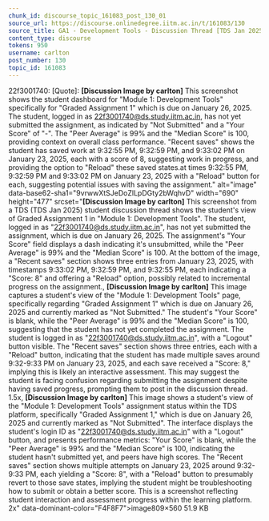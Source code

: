 ```yaml
---
chunk_id: discourse_topic_161083_post_130_01
source_url: https://discourse.onlinedegree.iitm.ac.in/t/161083/130
source_title: GA1 - Development Tools - Discussion Thread [TDS Jan 2025]
content_type: discourse
tokens: 950
username: carlton
post_number: 130
topic_id: 161083
---
```


22f3001740:
[Quote]: 
**[Discussion Image by carlton]** This screenshot shows the student dashboard for "Module 1: Development Tools" specifically for "Graded Assignment 1" which is due on January 26, 2025. The student, logged in as 22f3001740@ds.study.iitm.ac.in, has not yet submitted the assignment, as indicated by "Not Submitted" and a "Your Score" of "-". The "Peer Average" is 99% and the "Median Score" is 100, providing context on overall class performance. "Recent saves" shows the student has saved work at 9:32:55 PM, 9:32:59 PM, and 9:33:02 PM on January 23, 2025, each with a score of 8, suggesting work in progress, and providing the option to "Reload" these saved states.at times 9:32:55 PM, 9:32:59 PM and 9:33:02 PM on January 23, 2025 with a "Reload" button for each, suggesting potential issues with saving the assignment." alt="image" data-base62-sha1="9vrwwXtSJeDoZlLpDGty2bWqhvD" width="690" height="477" srcset="**[Discussion Image by carlton]** This screenshot from a TDS (TDS Jan 2025) student discussion thread shows the student's view of Graded Assignment 1 in "Module 1: Development Tools". The student, logged in as "22f3001740@ds.study.iitm.ac.in", has not yet submitted the assignment, which is due on January 26, 2025. The assignment's "Your Score" field displays a dash indicating it's unsubmitted, while the "Peer Average" is 99% and the "Median Score" is 100. At the bottom of the image, a "Recent saves" section shows three entries from January 23, 2025, with timestamps 9:33:02 PM, 9:32:59 PM, and 9:32:55 PM, each indicating a "Score: 8" and offering a "Reload" option, possibly related to incremental progress on the assignment., **[Discussion Image by carlton]** This image captures a student's view of the "Module 1: Development Tools" page, specifically regarding "Graded Assignment 1" which is due on January 26, 2025 and currently marked as "Not Submitted." The student's "Your Score" is blank, while the "Peer Average" is 99% and the "Median Score" is 100, suggesting that the student has not yet completed the assignment. The student is logged in as "22f3001740@ds.study.iitm.ac.in", with a "Logout" button visible. The "Recent saves" section shows three entries, each with a "Reload" button, indicating that the student has made multiple saves around 9:32-9:33 PM on January 23, 2025, and each save received a "Score: 8," implying this is likely an interactive assessment. This may suggest the student is facing confusion regarding submitting the assignment despite having saved progress, prompting them to post in the discussion thread. 1.5x, **[Discussion Image by carlton]** This image shows a student's view of the "Module 1: Development Tools" assignment status within the TDS platform, specifically "Graded Assignment 1," which is due on January 26, 2025 and currently marked as "Not Submitted". The interface displays the student's login ID as "22f3001740@ds.study.iitm.ac.in" with a "Logout" button, and presents performance metrics: "Your Score" is blank, while the "Peer Average" is 99% and the "Median Score" is 100, indicating the student hasn't submitted yet, and peers have high scores. The "Recent saves" section shows multiple attempts on January 23, 2025 around 9:32-9:33 PM, each yielding a "Score: 8", with a "Reload" button to presumably revert to those save states, implying the student might be troubleshooting how to submit or obtain a better score. This is a screenshot reflecting student interaction and assessment progress within the learning platform. 2x" data-dominant-color="F4F8F7">image809×560 51.9 KB
